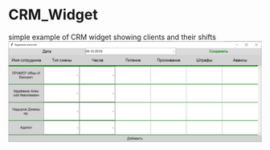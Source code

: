 # CRM_Widget
simple example of CRM widget showing clients and their shifts
![alt text](images/view.PNG "Result view")​
